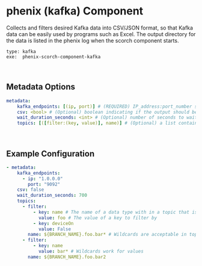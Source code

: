 # phenix (kafka) Component
Collects and filters desired Kafka data into CSV/JSON format, so that Kafka data can be easily used by programs such as Excel. The output directory for the data is listed in the phenix log when the scorch component starts.

```
type: kafka
exe:  phenix-scorch-component-kafka
```
<br />

## Metadata Options

```yaml
metadata:
    kafka_endpoints: [(ip, port)] # (REQUIRED) IP_address:port_number sending Kafka data
    csv: <bool> # (Optional) boolean indicating if the output should be a csv, if false we return a JSON file. Defaults to true
    wait_duration_seconds: <int> # (Optional) number of seconds to wait for topics to populate at the beginning of the experiment before exiting (defaults to 305 seconds)
    topics: [([filter:(key, value)], name)] # (Optional) a list containing all topics to subscribe to and key value pairs to filter by (see yaml example for formatting)
```
<br />

## Example Configuration

```yaml
- metadata:
    kafka_endpoints:
      - ip: "1.0.0.0"
        port: "9092"
    csv: false
    wait_duration_seconds: 700
    topics:
      - filter:
          - key: name # The name of a data type with in a topic that is being filtered by
            value: foo # The value of a key to filter by
          - key: deviceOn
            value: False
        name: ${BRANCH_NAME}.foo.bar* # Wildcards are acceptable in topic names; however, if you have duplicate topics, that topic data will not be duplicated in the logs
      - filter:
          - key: name
            value: bar* # Wildcards work for values
        name: ${BRANCH_NAME}.foo.bar2
```
